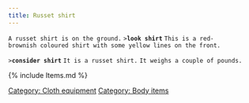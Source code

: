 ```yaml
---
title: Russet shirt
---
```


`A russet shirt is on the ground.`
`>`**`look shirt`**
`This is a red-brownish coloured shirt with some yellow lines on the front.`

`>`**`consider shirt`**
`It is a russet shirt.`
`It weighs a couple of pounds.`

{% include Items.md %}

[Category: Cloth equipment](Category:_Cloth_equipment "wikilink")
[Category: Body items](Category:_Body_items "wikilink")